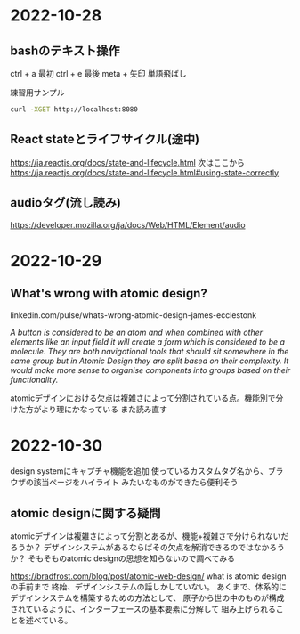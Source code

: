 # 2022-10-28
## bashのテキスト操作
ctrl + a 最初
ctrl + e 最後
meta + 矢印 単語飛ばし

練習用サンプル
```bash
curl -XGET http://localhost:8080
```

## React stateとライフサイクル(途中)
https://ja.reactjs.org/docs/state-and-lifecycle.html
次はここから
https://ja.reactjs.org/docs/state-and-lifecycle.html#using-state-correctly

## audioタグ(流し読み)
https://developer.mozilla.org/ja/docs/Web/HTML/Element/audio

# 2022-10-29
## What's wrong with atomic design?
linkedin.com/pulse/whats-wrong-atomic-design-james-ecclestonk

*A button is considered to be an atom and when combined with other elements like an input field it will create a form which is considered to be a molecule.*
*They are both navigational tools that should sit somewhere in the same group but in Atomic Design they are split based on their complexity. It would make more sense to organise components into groups based on their functionality.*

atomicデザインにおける欠点は複雑さによって分割されている点。機能別で分けた方がより理にかなっている
また読み直す

# 2022-10-30
design systemにキャプチャ機能を追加
使っているカスタムタグ名から、ブラウザの該当ページをハイライト
みたいなものができたら便利そう

## atomic designに関する疑問
atomicデザインは複雑さによって分割とあるが、機能+複雑さで分けられないだろうか？
デザインシステムがあるならばその欠点を解消できるのではなかろうか？
そもそものatomic designの思想を知らないので調べてみる

https://bradfrost.com/blog/post/atomic-web-design/
what is atomic designの手前まで
終始、デザインシステムの話しかしていない。
あくまで、体系的にデザインシステムを構築するための方法として、
原子から世の中のものが構成されているように、インターフェースの基本要素に分解して
組み上げられることを述べている。

